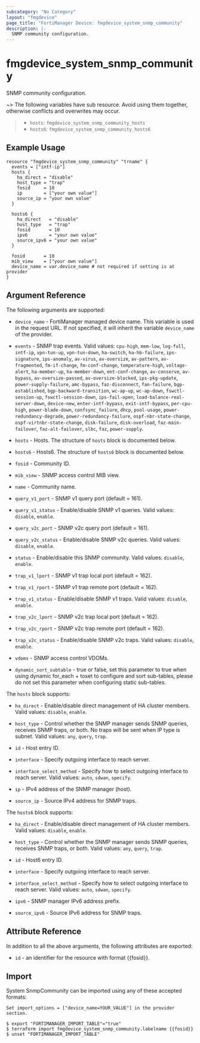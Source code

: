 ```yaml
---
subcategory: "No Category"
layout: "fmgdevice"
page_title: "FortiManager Device: fmgdevice_system_snmp_community"
description: |-
  SNMP community configuration.
---
```


# fmgdevice_system_snmp_community
SNMP community configuration.

~> The following variables have sub resource. Avoid using them together, otherwise conflicts and overwrites may occur.
>- `hosts`: `fmgdevice_system_snmp_community_hosts`
>- `hosts6`: `fmgdevice_system_snmp_community_hosts6`



## Example Usage

```hcl
resource "fmgdevice_system_snmp_community" "trname" {
  events = ["intf-ip"]
  hosts {
    ha_direct = "disable"
    host_type = "trap"
    fosid     = 10
    ip        = ["your own value"]
    source_ip = "your own value"
  }

  hosts6 {
    ha_direct   = "disable"
    host_type   = "trap"
    fosid       = 10
    ipv6        = "your own value"
    source_ipv6 = "your own value"
  }

  fosid       = 10
  mib_view    = ["your own value"]
  device_name = var.device_name # not required if setting is at provider
}
```

## Argument Reference


The following arguments are supported:

* `device_name` - FortiManager managed device name. This variable is used in the request URL. If not specified, it will inherit the variable `device_name` of the provider.

* `events` - SNMP trap events. Valid values: `cpu-high`, `mem-low`, `log-full`, `intf-ip`, `vpn-tun-up`, `vpn-tun-down`, `ha-switch`, `ha-hb-failure`, `ips-signature`, `ips-anomaly`, `av-virus`, `av-oversize`, `av-pattern`, `av-fragmented`, `fm-if-change`, `fm-conf-change`, `temperature-high`, `voltage-alert`, `ha-member-up`, `ha-member-down`, `ent-conf-change`, `av-conserve`, `av-bypass`, `av-oversize-passed`, `av-oversize-blocked`, `ips-pkg-update`, `power-supply-failure`, `amc-bypass`, `faz-disconnect`, `fan-failure`, `bgp-established`, `bgp-backward-transition`, `wc-ap-up`, `wc-ap-down`, `fswctl-session-up`, `fswctl-session-down`, `ips-fail-open`, `load-balance-real-server-down`, `device-new`, `enter-intf-bypass`, `exit-intf-bypass`, `per-cpu-high`, `power-blade-down`, `confsync_failure`, `dhcp`, `pool-usage`, `power-redundancy-degrade`, `power-redundancy-failure`, `ospf-nbr-state-change`, `ospf-virtnbr-state-change`, `disk-failure`, `disk-overload`, `faz-main-failover`, `faz-alt-failover`, `slbc`, `faz`, `power-supply`.

* `hosts` - Hosts. The structure of `hosts` block is documented below.
* `hosts6` - Hosts6. The structure of `hosts6` block is documented below.
* `fosid` - Community ID.
* `mib_view` - SNMP access control MIB view.
* `name` - Community name.
* `query_v1_port` - SNMP v1 query port (default = 161).
* `query_v1_status` - Enable/disable SNMP v1 queries. Valid values: `disable`, `enable`.

* `query_v2c_port` - SNMP v2c query port (default = 161).
* `query_v2c_status` - Enable/disable SNMP v2c queries. Valid values: `disable`, `enable`.

* `status` - Enable/disable this SNMP community. Valid values: `disable`, `enable`.

* `trap_v1_lport` - SNMP v1 trap local port (default = 162).
* `trap_v1_rport` - SNMP v1 trap remote port (default = 162).
* `trap_v1_status` - Enable/disable SNMP v1 traps. Valid values: `disable`, `enable`.

* `trap_v2c_lport` - SNMP v2c trap local port (default = 162).
* `trap_v2c_rport` - SNMP v2c trap remote port (default = 162).
* `trap_v2c_status` - Enable/disable SNMP v2c traps. Valid values: `disable`, `enable`.

* `vdoms` - SNMP access control VDOMs.
* `dynamic_sort_subtable` - true or false, set this parameter to true when using dynamic for_each + toset to configure and sort sub-tables, please do not set this parameter when configuring static sub-tables.

The `hosts` block supports:

* `ha_direct` - Enable/disable direct management of HA cluster members. Valid values: `disable`, `enable`.

* `host_type` - Control whether the SNMP manager sends SNMP queries, receives SNMP traps, or both. No traps will be sent when IP type is subnet. Valid values: `any`, `query`, `trap`.

* `id` - Host entry ID.
* `interface` - Specify outgoing interface to reach server.
* `interface_select_method` - Specify how to select outgoing interface to reach server. Valid values: `auto`, `sdwan`, `specify`.

* `ip` - IPv4 address of the SNMP manager (host).
* `source_ip` - Source IPv4 address for SNMP traps.

The `hosts6` block supports:

* `ha_direct` - Enable/disable direct management of HA cluster members. Valid values: `disable`, `enable`.

* `host_type` - Control whether the SNMP manager sends SNMP queries, receives SNMP traps, or both. Valid values: `any`, `query`, `trap`.

* `id` - Host6 entry ID.
* `interface` - Specify outgoing interface to reach server.
* `interface_select_method` - Specify how to select outgoing interface to reach server. Valid values: `auto`, `sdwan`, `specify`.

* `ipv6` - SNMP manager IPv6 address prefix.
* `source_ipv6` - Source IPv6 address for SNMP traps.


## Attribute Reference

In addition to all the above arguments, the following attributes are exported:
* `id` - an identifier for the resource with format {{fosid}}.

## Import

System SnmpCommunity can be imported using any of these accepted formats:
```
Set import_options = ["device_name=YOUR_VALUE"] in the provider section.

$ export "FORTIMANAGER_IMPORT_TABLE"="true"
$ terraform import fmgdevice_system_snmp_community.labelname {{fosid}}
$ unset "FORTIMANAGER_IMPORT_TABLE"
```


